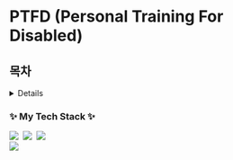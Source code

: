 # PTFD (Personal Training For Disabled)

## 목차
<details><summar>목차
</summar>
1. [PTFD 소개](#1-PTFD-소개)
</details>


<h3 align="left">✨ My Tech Stack ✨</h3>
<div align="left">
  <img src="https://img.shields.io/badge/react-20232a.svg?style=for-the-badge&logo=react&logoColor=61DAFB" />&nbsp
  <img src="https://img.shields.io/badge/javascript-F7DF1E.svg?style=for-the-badge&logo=javascript&logoColor=20232a" />&nbsp
  <img src="https://img.shields.io/badge/nextjs-000000.svg?style=for-the-badge&logo=nextdotjs&logoColor=#000000" />&nbsp
</div>

<div align="left">
  <img src="https://img.shields.io/badge/NextUI-000000.svg?style=for-the-badge&logo=nextui&logoColor=#000000" />&nbsp
</div>
